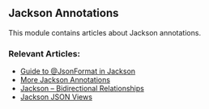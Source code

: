 ## Jackson Annotations

This module contains articles about Jackson annotations.

### Relevant Articles: 
- [Guide to @JsonFormat in Jackson](https://www.baeldung.com/jackson-jsonformat)
- [More Jackson Annotations](https://www.baeldung.com/jackson-advanced-annotations)
- [Jackson – Bidirectional Relationships](https://www.baeldung.com/jackson-bidirectional-relationships-and-infinite-recursion)
- [Jackson JSON Views](https://www.baeldung.com/jackson-json-view-annotation)
